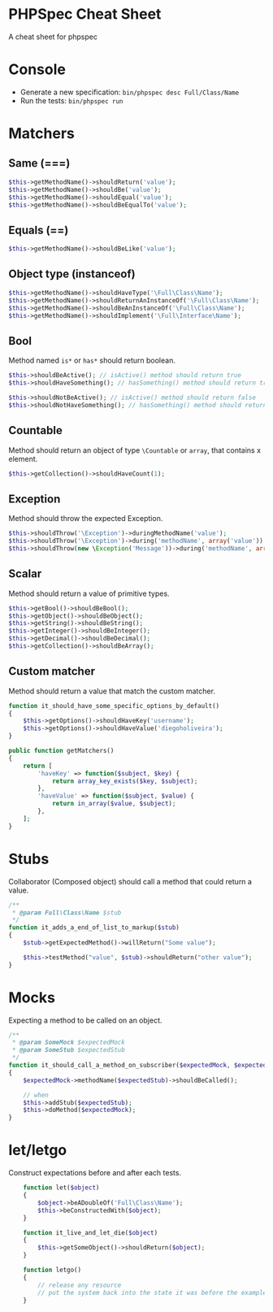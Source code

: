 PHPSpec Cheat Sheet
===================
A cheat sheet for phpspec
# Console
* Generate a new specification: `bin/phpspec desc Full/Class/Name`
* Run the tests: `bin/phpspec run`
# Matchers

## Same (===)

``` PHP
$this->getMethodName()->shouldReturn('value');
$this->getMethodName()->shouldBe('value');
$this->getMethodName()->shouldEqual('value');
$this->getMethodName()->shouldBeEqualTo('value');
```

## Equals (==)

``` PHP
$this->getMethodName()->shouldBeLike('value');
```

## Object type (instanceof)

``` PHP
$this->getMethodName()->shouldHaveType('\Full\Class\Name');
$this->getMethodName()->shouldReturnAnInstanceOf('\Full\Class\Name');
$this->getMethodName()->shouldBeAnInstanceOf('\Full\Class\Name');
$this->getMethodName()->shouldImplement('\Full\Interface\Name');
```

## Bool
Method named `is*` or `has*` should return boolean.

``` PHP
$this->shouldBeActive(); // isActive() method should return true
$this->shouldHaveSomething(); // hasSomething() method should return true

$this->shouldNotBeActive(); // isActive() method should return false
$this->shouldNotHaveSomething(); // hasSomething() method should return false
```

## Countable
Method should return an object of type `\Countable` or `array`, that contains x element.

``` PHP
$this->getCollection()->shouldHaveCount(1);
```

## Exception
Method should throw the expected Exception.

``` PHP
$this->shouldThrow('\Exception')->duringMethodName('value');
$this->shouldThrow('\Exception')->during('methodName', array('value'));
$this->shouldThrow(new \Exception('Message'))->during('methodName', array('value'));
```

## Scalar
Method should return a value of primitive types.

``` PHP
$this->getBool()->shouldBeBool();
$this->getObject()->shouldBeObject();
$this->getString()->shouldBeString();
$this->getInteger()->shouldBeInteger();
$this->getDecimal()->shouldBeDecimal();
$this->getCollection()->shouldBeArray();
```

## Custom matcher
Method should return a value that match the custom matcher.

``` PHP
function it_should_have_some_specific_options_by_default()
{
    $this->getOptions()->shouldHaveKey('username');
    $this->getOptions()->shouldHaveValue('diegoholiveira');
}

public function getMatchers()
{
    return [
        'haveKey' => function($subject, $key) {
            return array_key_exists($key, $subject);
        },
        'haveValue' => function($subject, $value) {
            return in_array($value, $subject);
        },
    ];
}
```

# Stubs
Collaborator (Composed object) should call a method that could return a value.

``` PHP
/**
 * @param Full\Class\Name $stub
 */
function it_adds_a_end_of_list_to_markup($stub)
{
    $stub->getExpectedMethod()->willReturn("Some value");

    $this->testMethod("value", $stub)->shouldReturn("other value");
}
```

# Mocks
Expecting a method to be called on an object.

``` PHP
/**
 * @param SomeMock $expectedMock
 * @param SomeStub $expectedStub
 */
function it_should_call_a_method_on_subscriber($expectedMock, $expectedStub)
{
    $expectedMock->methodName($expectedStub)->shouldBeCalled();

    // when
    $this->addStub($expectedStub);
    $this->doMethod($expectedMock);
}
```

# let/letgo
Construct expectations before and after each tests.

``` PHP
    function let($object)
    {
        $object->beADoubleOf('Full\Class\Name');
        $this->beConstructedWith($object);
    }

    function it_live_and_let_die($object)
    {
        $this->getSomeObject()->shouldReturn($object);
    }

    function letgo()
    {
        // release any resource
        // put the system back into the state it was before the example
    }
```

